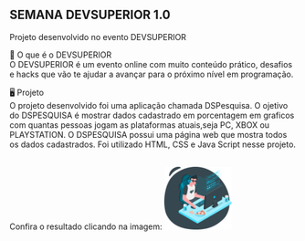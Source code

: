 
## SEMANA DEVSUPERIOR 1.0 

Projeto desenvolvido no evento DEVSUPERIOR

:rocket: O que é o DEVSUPERIOR<br>
O DEVSUPERIOR é um evento online com muito conteúdo prático, desafios e hacks que vão te ajudar a avançar para o próximo nível em programação.

🖥️ Projeto<br>
O projeto desenvolvido foi uma aplicação chamada DSPesquisa. O ojetivo do DSPESQUISA é mostrar dados cadastrado em porcentagem em graficos com quantas pessoas jogam as plataformas atuais,seja PC, XBOX ou PLAYSTATION. O DSPESQUISA possui uma página web que mostra todos os dados cadastrados. Foi utilizado HTML, CSS e Java Script nesse projeto.<br>
<br>

Confira o resultado clicando na imagem: 
[<img src='https://github.com/davinegreiiros/dspesquisa/blob/master/front-web/src/assets/gamer.svg' height='110'>](https://sds1-davi.netlify.app/)


